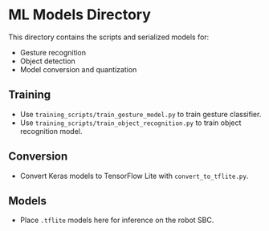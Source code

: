 # ML Models Directory

This directory contains the scripts and serialized models for:
- Gesture recognition
- Object detection
- Model conversion and quantization

## Training
- Use `training_scripts/train_gesture_model.py` to train gesture classifier.
- Use `training_scripts/train_object_recognition.py` to train object recognition model.

## Conversion
- Convert Keras models to TensorFlow Lite with `convert_to_tflite.py`.

## Models
- Place `.tflite` models here for inference on the robot SBC.
